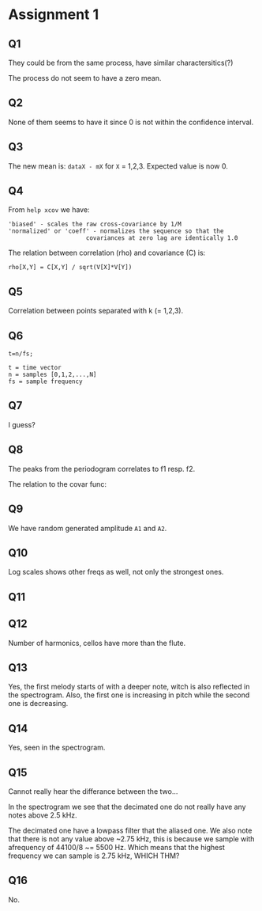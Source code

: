 # Assignment 1

## Q1

They could be from the same process, have similar charactersitics(?)

The process do not seem to have a zero mean.

## Q2

None of them seems to have it since 0 is not within the confidence interval.

## Q3

The new mean is: `dataX - mX` for `X` = 1,2,3. Expected value is now 0.

## Q4

From `help xcov` we have:

```
'biased' - scales the raw cross-covariance by 1/M
'normalized' or 'coeff' - normalizes the sequence so that the 
                	  covariances at zero lag are identically 1.0
```

The relation between correlation (rho) and covariance (C) is:

```
rho[X,Y] = C[X,Y] / sqrt(V[X]*V[Y])
```

## Q5 

Correlation between points separated with k (= 1,2,3).

## Q6 

```
t=n/fs;

t = time vector
n = samples [0,1,2,...,N]
fs = sample frequency
```

## Q7

I guess?

## Q8

The peaks from the periodogram correlates to f1 resp. f2.

The relation to the covar func: 

## Q9

We have random generated amplitude `A1` and `A2`.

## Q10

Log scales shows other freqs as well, not only the strongest ones.

## Q11

## Q12 

Number of harmonics, cellos have more than the flute.

## Q13 

Yes, the first melody starts of with a deeper note, witch is also reflected in the spectrogram.
Also, the first one is increasing in pitch while the second one is decreasing.

## Q14

Yes, seen in the spectrogram.

## Q15 

Cannot really hear the differance between the two...

In the spectrogram we see that the decimated one do not really have any notes above 2.5 kHz.

The decimated one have a lowpass filter that the aliased one. 
We also note that there is not any value above ~2.75 kHz, this is because we sample with afrequency of 44100/8 ~= 5500 Hz. 
Which means that the highest frequency we can sample is 2.75 kHz, WHICH THM?

## Q16 

No.
